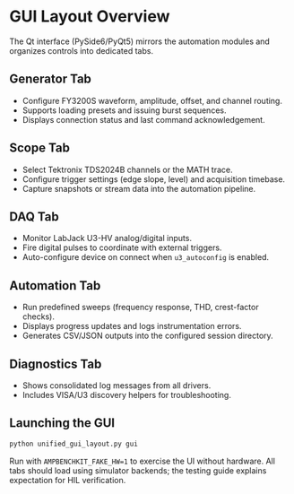 # GUI Layout Overview

The Qt interface (PySide6/PyQt5) mirrors the automation modules and organizes controls into dedicated tabs.

## Generator Tab

- Configure FY3200S waveform, amplitude, offset, and channel routing.
- Supports loading presets and issuing burst sequences.
- Displays connection status and last command acknowledgement.

## Scope Tab

- Select Tektronix TDS2024B channels or the MATH trace.
- Configure trigger settings (edge slope, level) and acquisition timebase.
- Capture snapshots or stream data into the automation pipeline.

## DAQ Tab

- Monitor LabJack U3-HV analog/digital inputs.
- Fire digital pulses to coordinate with external triggers.
- Auto-configure device on connect when `u3_autoconfig` is enabled.

## Automation Tab

- Run predefined sweeps (frequency response, THD, crest-factor checks).
- Displays progress updates and logs instrumentation errors.
- Generates CSV/JSON outputs into the configured session directory.

## Diagnostics Tab

- Shows consolidated log messages from all drivers.
- Includes VISA/U3 discovery helpers for troubleshooting.

## Launching the GUI

```bash
python unified_gui_layout.py gui
```

Run with `AMPBENCHKIT_FAKE_HW=1` to exercise the UI without hardware. All tabs should load using simulator backends; the testing guide explains expectation for HIL verification.
